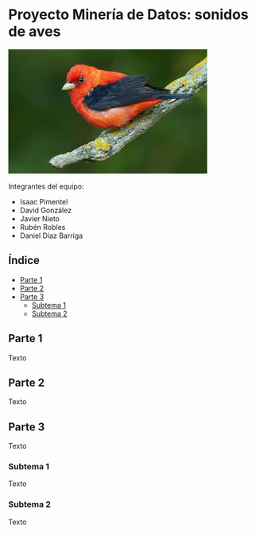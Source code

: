 # Proyecto Minería de Datos: sonidos de aves

<img src="md_format/pajarito.jpg" alt="Pajarito" style="width:400px; height:250px;">


Integrantes del equipo:
  - Isaac Pimentel
  - David González
  - Javier Nieto
  - Rubén Robles
  - Daniel Díaz Barriga


## Índice

- [Parte 1](#Parte-1)
- [Parte 2](#Parte-2)
- [Parte 3](#Parte-3)
  -  [Subtema 1](#Subtema-1) 
  -  [Subtema 2](#Subtema-2) 

## Parte 1

Texto

## Parte 2

Texto

## Parte 3

Texto

### Subtema 1

Texto

### Subtema 2

Texto

